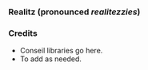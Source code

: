 ### Realitz (pronounced *realitezzies*)
### Credits

* Conseil libraries go here.
* To add as needed.